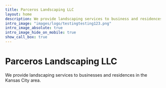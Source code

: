 ```yaml
---
title: Parceros Landscaping LLC
layout: home
description: We provide landscaping services to business and residences in the Kansas City area.
intro_image: "images/logo/testingtesting123.png"
intro_image_absolute: true
intro_image_hide_on_mobile: true
show_call_box: true
---
```


# Parceros Landscaping LLC

We provide landscaping services to businesses and residences in the Kansas City area.
